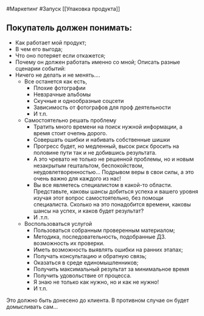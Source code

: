 #Маркетинг #Запуск 
[[Упаковка продукта]]

## Покупатель должен понимать:
- Как работает мой продукт;
- В чем его выгода;
- Что оно потеряет если откажется;
- Почему он должен работать именно со мной;
Описать разные сценарии событий:
- Ничего не делать и не менять....
	- Все останется как есть, 
		- Плохие фотографии
		- Невзрачные альбомы
		- Скучные и однообразные соцсети
		- Зависимость от фотографов для проф деятельности
		- И т.п.
	- Самостоятельно решать проблему
		- Тратить много времени на поиск нужной информации, а время стоит очепнь дорого.
		- Совершать ошибки и набивать собственные шишки
		- Прогресс будет, но медленный, высок риск бросить на половине пути так и не добившись результата.
		- А это чревато не только не решенной проблемы, но и новым незакрытым гештальтом, беспокойством, неудовлетворенностью... Подрывом веры в свои силы, а это очень важно для каждого из нас!
		- Вы все являетесь специалистом в какой-то области. Представьте, каковы шансы добиться успеха и вашего уровня изучая этот вопрос самостоятельно, без помощи специалиста. Сколько на это понадобится времени, каковы шансы на успех, и каков будет результат?
		- И .т.п.
	- Воспользоваться услугой
		- Пользоваться собранным проверенным материалом;
		- Методика, последовательность, подобранные ДЗ. возможность их проверки.
		- Иметь возможность выявлять ошибки на ранних этапах;
		- Получать консультацию и обратную связь;
		- Оказаться в среде единомышленников;
		- Получить максимальный результат за минимальное время
		- Получить удовольствие от процесса.
		- Я знаю не только как нужно, но и как не нужно!
		- И т.п.


Это должно быть донесено до клиента. В противном случае он будет домысливать сам...